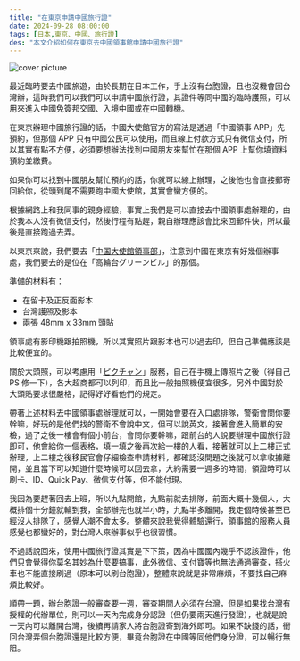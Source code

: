 ```yaml
---
title: "在東京申請中國旅行證"
date: 2024-09-28 08:00:00
tags: [日本,東京、中國、旅行證]
des: "本文介紹如何在東京去中國領事館申請中國旅行證"
---
```


![cover picture](https://github.com/user-attachments/assets/cb01a1e6-5715-4ed6-840e-39a7c23558bf)


最近臨時要去中國旅遊，由於長期在日本工作，手上沒有台胞證，且也沒機會回台灣辦，這時我們可以我們可以申請中國旅行證，其證件等同中國的臨時護照，可以用來進入中國免簽邦交國、入境中國或在中國轉機。

在東京辦理中國旅行證的話，中國大使館官方的寫法是透過「中國領事 APP」先預約，但那個 APP 只有中國公民可以使用，而且線上付款方式只有微信支付，所以其實有點不方便，必須要想辦法找到中國朋友來幫忙在那個 APP 上幫你填資料預約並繳費。

如果你可以找到中國朋友幫忙預約的話，你就可以線上辦理，之後他也會直接郵寄回給你，從頭到尾不需要跑中國大使館，其實會蠻方便的。

根據網路上和我同事的親身經驗，事實上我們是可以直接去中國領事處辦理的，由於我本人沒有微信支付，然後行程有點趕，親自辦理應該會比來回郵件快，所以最後是直接跑過去弄。

以東京來說，我們要去「[中国大使館領事部](https://maps.app.goo.gl/d6Ed7uZnkGqNJisP7)」，注意到中國在東京有好幾個辦事處，我們要去的是位在「高輪台グリーンビル」的那個。

準備的材料有：
- 在留卡及正反面影本
- 台灣護照及影本
- 兩張 48mm x 33mm 頭貼

領事處有影印機跟拍照機，所以其實照片跟影本也可以過去印，但自己準備應該是比較便宜的。

關於大頭照，可以考慮用「[ピクチャン](https://pic-chan.net/)」服務，自己在手機上傳照片之後（得自己 PS 修一下），各大超商都可以列印，而且比一般拍照機便宜很多。另外中國對於大頭貼要求很嚴格，記得好好看他們的規定。

帶著上述材料去中國領事處辦理就可以，一開始會要在入口處排隊，警衛會問你要幹嘛，好玩的是他們找的警衛不會說中文，但可以說英文，接著會進入簡單的安檢，過了之後一樓會有個小前台，會問你要幹嘛，跟前台的人說要辦理中國旅行證即可，他會給你一個表格，填一填之後再次給一樓的人看，接著就可以上二樓正式辦理，上二樓之後移民官會仔細檢查申請材料，都確認沒問題之後就可以拿收據離開，並且當下可以知道什麼時候可以回去拿，大約需要一週多的時間，領證時可以刷卡、ID、Quick Pay、微信支付等，但不能付現。

我因為要趕著回去上班，所以九點開館，九點前就去排隊，前面大概十幾個人，大概排個十分鐘就輪到我，全部辦完也就半小時，九點半多離開，我走個時候甚至已經沒人排隊了，感覺人潮不會太多。整體來說我覺得體驗還行，領事館的服務人員感覺也都蠻好的，對台灣人來辦事似乎也很習慣。

不過話說回來，使用中國旅行證其實是下下策，因為中國國內幾乎不認該證件，他們只會覺得你莫名其妙為什麼要搞事，此外微信、支付寶等也無法通過審查，搭火車也不能直接刷過（原本可以刷台胞證），整體來說就是非常麻煩，不要找自己麻煩比較好。

順帶一題，辦台胞證一般審查要一週，審查期間人必須在台灣，但是如果找台灣有授權的代辦單位，則可以一天內完成身分認證（但仍要兩天進行發證），也就是說一天內可以離開台灣，後續再請家人將台胞證寄到海外即可。如果不缺錢的話，衝回台灣弄個台胞證還是比較方便，畢竟台胞證在中國等同他們身分證，可以暢行無阻。
